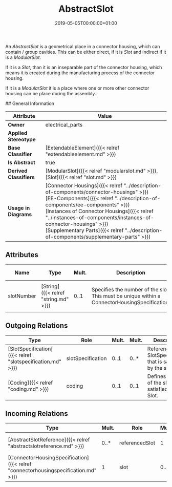 ﻿---
title: AbstractSlot
toc: false
type: specs
date: "2019-05-05T00:00:00+01:00"
draft: false
menu_name: vec120

# Prev/next pager order (if `docs_section_pager` enabled in `params.toml`)
weight: 
---
<html>   <head>     </head>   <body>     <p> An <i>AbstractSlot</i> is a geometrical place in a connector housing, which can contain / group cavities. This can be either direct, if it is <i>Slot</i> and indirect if it is a <i>ModularSlot</i>.     </p>      <p> If it is a <i>Slot</i>, than it is an inseparable part of the connector housing, which means it is created during the manufacturing process of the connector housing.     </p>      <p> If it is a <i>ModularSlot</i> it is a place where one or more other connector housing can be place during the assembly.      </p>    </body> </html> 
## General Information

| Attribute               | Value |
|-------------------------|-------|
| **Owner**               | electrical_parts |
| **Applied Stereotype**  |   |
| **Base Classifier**     | [ExtendableElement]({{< relref "extendableelement.md" >}})<br/>  |
| **Is Abstract**         | true |
| **Derived Classifiers** | [ModularSlot]({{< relref "modularslot.md" >}}), [Slot]({{< relref "slot.md" >}}) |
| **Usage in Diagrams**   | [Connector Housings]({{< relref "../description-of-components/connector-housings" >}})<br/> [EE-Components]({{< relref "../description-of-components/ee-components" >}})<br/> [Instances of Connector Housings]({{< relref "../instances-of-components/instances-of-connector-housings" >}})<br/> [Supplementary Parts]({{< relref "../description-of-components/supplementary-parts" >}})<br/>  |

## Attributes
|  Name  |  Type  |  Mult.  |  Description  |  Owning Classifier  |
|--------|--------|---------|---------------|--------------|
|slotNumber | [String]({{< relref "string.md" >}}) | 0..1 | <html><body><p>Specifies the number of the slot. This must be unique within a ConnectorHousingSpecification.  </p></body></html> | [AbstractSlot]({{< relref "abstractslot.md" >}}) |

## Outgoing Relations
|    Type  |   Role   |   Mult.   |   Mult.   |   Description   |
|----------|----------|-----------|-----------|-----------------|
| [SlotSpecification]({{< relref "slotspecification.md" >}}) | slotSpecification | 0..1 | 0..* | References the SlotSpecification that is satisfied by the slot.  |
| [Coding]({{< relref "coding.md" >}}) | coding | 0..1 | 0..1 | Defines coding of the slot that is satisfied by the Slot.  |
##  Incoming Relations
|    Type  |   Mult.  |   Role    |   Mult.   |   Description  |
|----------|----------|-----------|-----------|----------------|
| [AbstractSlotReference]({{< relref "abstractslotreference.md" >}}) | 0..* | referencedSlot | 1 | Points to the slot referenced by the slot reference.   |
| [ConnectorHousingSpecification]({{< relref "connectorhousingspecification.md" >}}) | 1 | slot | 0..* | Specifies the slots forming the ConnectorHousing.   |
